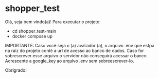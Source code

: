 # shopper_test

Olá, seja bem vindo(a)!
Para executar o projeto: 
 - cd shopper_test-main
 - docker compose up

IMPORTANTE: Caso você seja o (a) avaliador (a), o arquivo .env que estpa na raiz do projeto conté a url de acesso ao banco de dados. Caso for sobrescrever esse arquivo o servidor não conseguirá acessar o banco. Acrescente a google_key ao arquivo .env sem sobreescrever-lo. 

Obrigrado!
